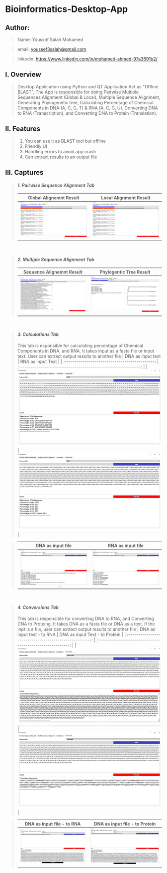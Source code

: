 # Bioinformatics-Desktop-App

## Author:

> Name: Youssef Salah Mohamed

> email: youssef3salah@gmail.com

> linkedin: https://www.linkedin.com/in/mohamed-ahmed-97a3691b2/

## **I. Overview**

> Desktop Application using Python and QT Application Act as "Offline BLAST", The App is responsible for doing Pairwise Multiple Sequences Alignment (Global &amp; Local), Multiple Sequence Alignment, Generating Phylogenetic tree, Calculating Percentage of Chemical Components in DNA (A, C, G, T) &amp; RNA (A, C, G, U), Converting DNA to RNA (Transcription), and Converting DNA to Protein (Translation).

## **II. Features**

> 1. You can use it as BLAST tool but offline
> 2. Friendly UI
> 3. Handling errors to avoid app crash
> 4. Can extract results to an output file

## **III. Captures**

> #### **_1. Pairwise Sequence Alignment Tab_**
>
> |           Global Alignemnt Result            |               Local Alignment Result                |
> | :------------------------------------------: | :-------------------------------------------------: |
> | ![Global Alignemnt ](./Captures/Capture.JPG) | ![Local Alignment Result ](./Captures/Capture2.JPG) |

&nbsp;

> #### **_2. Multiple Sequence Alignment Tab_**
>
> |           Sequence Alignemnt Result           |               Phylogentic Tree Result               |
> | :-------------------------------------------: | :-------------------------------------------------: |
> | ![Global Alignemnt ](./Captures/Capture3.JPG) | ![Local Alignment Result ](./Captures/Capture4.JPG) |

&nbsp;

> #### **_3. Calculations Tab_**
>
> This tab is esponsible for calculating percentage of Chemical Components in DNA, and RNA. It takes input as a fasta file or input text. User can extract output results to another file
> | DNA as input text | RNA as input Text |
> | :---------------------------------------------: | :-------------------------------------------------------------: |
> | ![DNA as input text ](./Captures/Capture5.JPG) | ![RNA as input Text ](./Captures/Capture6.JPG) |

> |               DNA as input file                |               RNA as input file                |
> | :--------------------------------------------: | :--------------------------------------------: |
> | ![DNA as input text ](./Captures/Capture7.JPG) | ![RNA as input Text ](./Captures/Capture8.JPG) |

&nbsp;

> #### **_4. Conversions Tab_**
>
> This tab is responsible for converting DNA to RNA, and Converting DNA to Proteing. It takes DNA as a fasta file or DNA as a text.
> If the inpt is a file, user can extract output results to another file
> | DNA as input text - to RNA | DNA as input Text - to Protein |
> | :-----------------------------------------------------: | :---------------------------------------------------------: |
> | ![DNA as input text - to RNA ](./Captures/Capture9.JPG) | ![DNA as input Text - to Protein](./Captures/Capture10.JPG) |

> |                DNA as input file - to RNA                |               DNA as input file - to Protein                |
> | :------------------------------------------------------: | :---------------------------------------------------------: |
> | ![DNA as input file - to RNA ](./Captures/Capture11.JPG) | ![DNA as input file - to Protein](./Captures/Capture12.JPG) |
